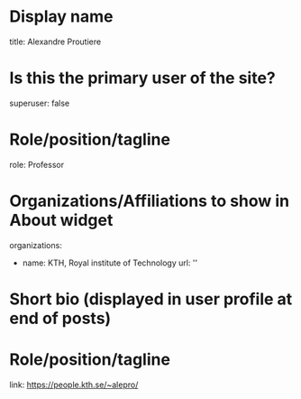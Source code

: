 # Display name
title: Alexandre Proutiere

# Is this the primary user of the site?
superuser: false

# Role/position/tagline
role: Professor

# Organizations/Affiliations to show in About widget
organizations:
- name: KTH, Royal institute of Technology 
  url: ''
# Short bio (displayed in user profile at end of posts)
# Role/position/tagline
link: https://people.kth.se/~alepro/

